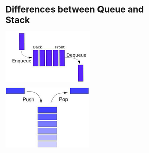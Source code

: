 # Differences between Queue and Stack

![alt text](imgs/queueimg.png "queueimg")

![alt text](imgs/stackImg.jpg "stackImg")